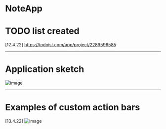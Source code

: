 # NoteApp

# TODO list created 
[12.4.22]
https://todoist.com/app/project/2289596585
___

# Application sketch
![image](https://user-images.githubusercontent.com/95710591/163045464-00bec016-d97c-47a8-bc47-fbeacf225286.png)
___

# Examples of custom action bars
[13.4.22]
![image](https://user-images.githubusercontent.com/95710591/163270451-5b9d200a-e9ba-4314-85a8-17ebe66e5a44.png)
